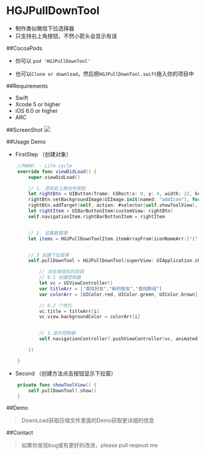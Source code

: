 
# HGJPullDownTool
* 制作类似微信下拉选择器
* 只支持右上角按钮，不然小箭头会显示有误

##CocoaPods

* 你可以
``` pod 'HGJPullDownTool' ```

* 也可以`Clone or download`，然后把`HGJPullDownTool.swift`拖入你的项目中



##Requirements
* Swift
* Xcode 5 or higher
* iOS 6.0 or higher
* ARC

##ScreenShot
![](https://thumbnail0.baidupcs.com/thumbnail/0752911363111bb760023b3f09110782?fid=1649281771-250528-516542598084636&time=1488186000&rt=sh&sign=FDTAER-DCb740ccc5511e5e8fedcff06b081203-2G90hkw2yv4c%2Bm29hRPSKRM8%2BzA%3D&expires=8h&chkv=0&chkbd=0&chkpc=&dp-logid=1339282281263123214&dp-callid=0&size=c710_u400&quality=100)

##Usage Demo
+ FirstStep （创建对象）
```swift
    //MARK: - Life cycle
    override func viewDidLoad() {
        super.viewDidLoad()

        // 1. 添加右上角加号按钮
        let rightBtn = UIButton(frame: CGRect(x: 0, y: 0, width: 22, height: 22))
        rightBtn.setBackgroundImage(UIImage.init(named: "addIcon"), for: .normal)
        rightBtn.addTarget(self, action: #selector(self.showToolView), for: .touchUpInside)
        let rightItem = UIBarButtonItem(customView: rightBtn)
        self.navigationItem.rightBarButtonItem = rightItem


        // 2. 设置数据源
        let items = HGJPullDownToolItem.itemArrayFrom(iconNameArr:["1", "2", "3",], titleArr:["查找好友", "新的朋友", "查找群组"])


        // 3 创建下拉菜单
        self.pullDownTool = HGJPullDownTool(superView: UIApplication.shared.windows[0], clickView: rightBtn, itemArr: items, selectedItem: { (i, item) in

            // 点击按钮后的回调
            // 0.1 创建控制器
            let vc = UIViewController()
            var titleArr = ["查找好友","新的朋友","查找群组"]
            var colorArr = [UIColor.red, UIColor.green, UIColor.brown]

            // 0.2 个性化
            vc.title = titleArr[i]
            vc.view.backgroundColor = colorArr[i]


            // 1.显示控制器
            self.navigationController?.pushViewController(vc, animated: true)

        })

    }

```
+ Second （创建方法点击按钮显示下拉窗）
```swift
    private func showToolView() {
        self.pullDownTool?.show()
    }
```

##Demo
> DownLoad获取压缩文件里面的Demo获取更详细的信息


##Contact
>如果你发现bug或有更好的改进，please pull reqeust me
